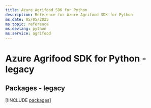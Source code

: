 ```yaml
---
title: Azure Agrifood SDK for Python
description: Reference for Azure Agrifood SDK for Python
ms.date: 05/05/2025
ms.topic: reference
ms.devlang: python
ms.service: agrifood
---
```

# Azure Agrifood SDK for Python - legacy
## Packages - legacy
[!INCLUDE [packages](agrifood-index.md)]